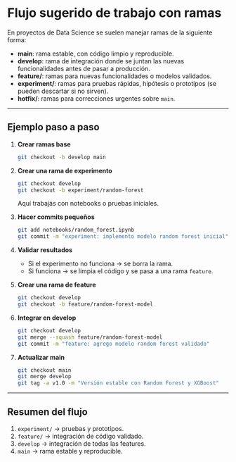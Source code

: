 
# Flujo sugerido de trabajo con ramas

En proyectos de Data Science se suelen manejar ramas de la siguiente forma:

- **main**: rama estable, con código limpio y reproducible.  
- **develop**: rama de integración donde se juntan las nuevas funcionalidades antes de pasar a producción.  
- **feature/**: ramas para nuevas funcionalidades o modelos validados.  
- **experiment/**: ramas para pruebas rápidas, hipótesis o prototipos (se pueden descartar si no sirven).  
- **hotfix/**: ramas para correcciones urgentes sobre `main`.  

---

## Ejemplo paso a paso

1. **Crear ramas base**
   ```bash
   git checkout -b develop main
   ```

2. **Crear una rama de experimento**
   ```bash
   git checkout develop
   git checkout -b experiment/random-forest
   ```
   Aquí trabajás con notebooks o pruebas iniciales.

3. **Hacer commits pequeños**
   ```bash
   git add notebooks/random_forest.ipynb
   git commit -m "experiment: implemento modelo random forest inicial"
   ```

4. **Validar resultados**
   - Si el experimento no funciona → se borra la rama.  
   - Si funciona → se limpia el código y se pasa a una rama `feature`.

5. **Crear una rama de feature**
   ```bash
   git checkout develop
   git checkout -b feature/random-forest-model
   ```

6. **Integrar en develop**
   ```bash
   git checkout develop
   git merge --squash feature/random-forest-model
   git commit -m "feature: agrego modelo random forest validado"
   ```

7. **Actualizar main**
   ```bash
   git checkout main
   git merge develop
   git tag -a v1.0 -m "Versión estable con Random Forest y XGBoost"
   ```

---

## Resumen del flujo
1. `experiment/` → pruebas y prototipos.  
2. `feature/` → integración de código validado.  
3. `develop` → integración de todas las features.  
4. `main` → rama estable y reproducible.  
